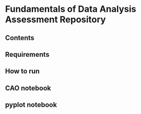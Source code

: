 # Fundamentals of Data Analysis Assessment Repository

## Contents

## Requirements

## How to run

## CAO notebook

## pyplot notebook
